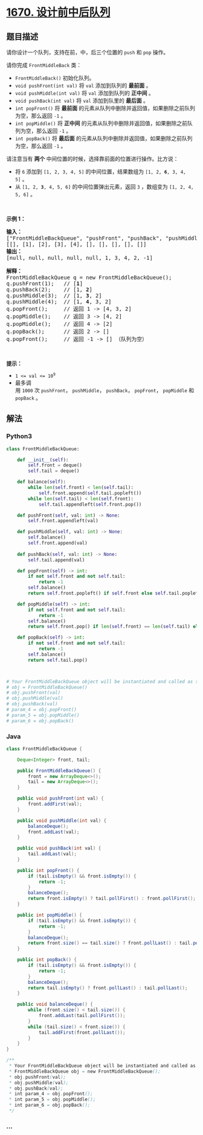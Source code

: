 # [1670. 设计前中后队列](https://leetcode-cn.com/problems/design-front-middle-back-queue)



## 题目描述

<!-- 这里写题目描述 -->

<p>请你设计一个队列，支持在前，中，后三个位置的 <code>push</code> 和 <code>pop</code> 操作。</p>

<p>请你完成 <code>FrontMiddleBack</code> 类：</p>

<ul>
	<li><code>FrontMiddleBack()</code> 初始化队列。</li>
	<li><code>void pushFront(int val)</code> 将 <code>val</code> 添加到队列的 <strong>最前面</strong> 。</li>
	<li><code>void pushMiddle(int val)</code> 将 <code>val</code> 添加到队列的 <strong>正中间</strong> 。</li>
	<li><code>void pushBack(int val)</code> 将 <code>val</code> 添加到队里的 <strong>最后面</strong> 。</li>
	<li><code>int popFront()</code> 将 <strong>最前面</strong> 的元素从队列中删除并返回值，如果删除之前队列为空，那么返回 <code>-1</code> 。</li>
	<li><code>int popMiddle()</code> 将 <b>正中间</b> 的元素从队列中删除并返回值，如果删除之前队列为空，那么返回 <code>-1</code> 。</li>
	<li><code>int popBack()</code> 将 <strong>最后面</strong> 的元素从队列中删除并返回值，如果删除之前队列为空，那么返回 <code>-1</code> 。</li>
</ul>

<p>请注意当有 <strong>两个</strong> 中间位置的时候，选择靠前面的位置进行操作。比方说：</p>

<ul>
	<li>将 <code>6</code> 添加到 <code>[1, 2, 3, 4, 5]</code> 的中间位置，结果数组为 <code>[1, 2, <strong>6</strong>, 3, 4, 5]</code> 。</li>
	<li>从 <code>[1, 2, <strong>3</strong>, 4, 5, 6]</code> 的中间位置弹出元素，返回 <code>3</code> ，数组变为 <code>[1, 2, 4, 5, 6]</code> 。</li>
</ul>

<p> </p>

<p><strong>示例 1：</strong></p>

<pre>
<strong>输入：</strong>
["FrontMiddleBackQueue", "pushFront", "pushBack", "pushMiddle", "pushMiddle", "popFront", "popMiddle", "popMiddle", "popBack", "popFront"]
[[], [1], [2], [3], [4], [], [], [], [], []]
<strong>输出：</strong>
[null, null, null, null, null, 1, 3, 4, 2, -1]

<strong>解释：</strong>
FrontMiddleBackQueue q = new FrontMiddleBackQueue();
q.pushFront(1);   // [<strong>1</strong>]
q.pushBack(2);    // [1, <strong>2</strong>]
q.pushMiddle(3);  // [1, <strong>3</strong>, 2]
q.pushMiddle(4);  // [1, <strong>4</strong>, 3, 2]
q.popFront();     // 返回 1 -> [4, 3, 2]
q.popMiddle();    // 返回 3 -> [4, 2]
q.popMiddle();    // 返回 4 -> [2]
q.popBack();      // 返回 2 -> []
q.popFront();     // 返回 -1 -> [] （队列为空）
</pre>

<p> </p>

<p><strong>提示：</strong></p>

<ul>
	<li><code>1 <= val <= 10<sup>9</sup></code></li>
	<li>最多调用 <code>1000</code> 次 <code>pushFront</code>， <code>pushMiddle</code>， <code>pushBack</code>， <code>popFront</code>， <code>popMiddle</code> 和 <code>popBack</code> 。</li>
</ul>


## 解法

<!-- 这里可写通用的实现逻辑 -->

<!-- tabs:start -->

### **Python3**

<!-- 这里可写当前语言的特殊实现逻辑 -->

```python
class FrontMiddleBackQueue:

    def __init__(self):
        self.front = deque()
        self.tail = deque()

    def balance(self):
        while len(self.front) < len(self.tail):
            self.front.append(self.tail.popleft())
        while len(self.tail) < len(self.front):
            self.tail.appendleft(self.front.pop())

    def pushFront(self, val: int) -> None:
        self.front.appendleft(val)

    def pushMiddle(self, val: int) -> None:
        self.balance()
        self.front.append(val)
        
    def pushBack(self, val: int) -> None:
        self.tail.append(val)

    def popFront(self) -> int:
        if not self.front and not self.tail:
            return -1
        self.balance()
        return self.front.popleft() if self.front else self.tail.popleft()

    def popMiddle(self) -> int:
        if not self.front and not self.tail:
            return -1
        self.balance()
        return self.front.pop() if len(self.front) == len(self.tail) else self.tail.popleft()

    def popBack(self) -> int:
        if not self.front and not self.tail:
            return -1
        self.balance()
        return self.tail.pop()



# Your FrontMiddleBackQueue object will be instantiated and called as such:
# obj = FrontMiddleBackQueue()
# obj.pushFront(val)
# obj.pushMiddle(val)
# obj.pushBack(val)
# param_4 = obj.popFront()
# param_5 = obj.popMiddle()
# param_6 = obj.popBack()
```

### **Java**

<!-- 这里可写当前语言的特殊实现逻辑 -->

```java
class FrontMiddleBackQueue {

    Deque<Integer> front, tail;

    public FrontMiddleBackQueue() {
        front = new ArrayDeque<>();
        tail = new ArrayDeque<>();
    }

    public void pushFront(int val) {
        front.addFirst(val);
    }

    public void pushMiddle(int val) {
        balanceDeque();
        front.addLast(val);
    }

    public void pushBack(int val) {
        tail.addLast(val);
    }

    public int popFront() {
        if (tail.isEmpty() && front.isEmpty()) {
            return -1;
        }
        balanceDeque();
        return front.isEmpty() ? tail.pollFirst() : front.pollFirst();
    }

    public int popMiddle() {
        if (tail.isEmpty() && front.isEmpty()) {
            return -1;
        }
        balanceDeque();
        return front.size() == tail.size() ? front.pollLast() : tail.pollFirst();
    }

    public int popBack() {
        if (tail.isEmpty() && front.isEmpty()) {
            return -1;
        }
        balanceDeque();
        return tail.isEmpty() ? front.pollLast() : tail.pollLast();
    }

    public void balanceDeque() {
        while (front.size() < tail.size()) {
            front.addLast(tail.pollFirst());
        }
        while (tail.size() < front.size()) {
            tail.addFirst(front.pollLast());
        }
    }
}

/**
 * Your FrontMiddleBackQueue object will be instantiated and called as such:
 * FrontMiddleBackQueue obj = new FrontMiddleBackQueue();
 * obj.pushFront(val);
 * obj.pushMiddle(val);
 * obj.pushBack(val);
 * int param_4 = obj.popFront();
 * int param_5 = obj.popMiddle();
 * int param_6 = obj.popBack();
 */
```

### **...**

```

```

<!-- tabs:end -->

